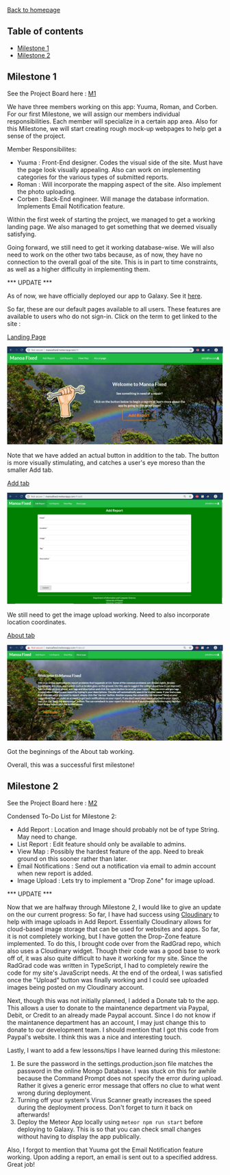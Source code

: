 [Back to homepage](index.html)

## Table of contents

* [Milestone 1](#Milestone-1)
* [Milestone 2](#Milestone-2)

## Milestone 1 

See the Project Board here : [M1](https://github.com/orgs/manoa-fixed/projects/3)

We have three members working on this app: Yuuma, Roman, and Corben. For our first Milestone, we will assign our members individual responsibilities. Each member will specialize in a certain app area. Also for this Milestone, we will start creating rough mock-up webpages to help get a sense of the project.

Member Responsibilites:

* Yuuma : Front-End designer. Codes the visual side of the site. Must have the page look visually appealing. Also can work on implementing categories for the various types of submitted reports.
* Roman : Will incorporate the mapping aspect of the site. Also implement the photo uploading.
* Corben : Back-End engineer. Will manage the database information. Implements Email Notification feature.

Within the first week of starting the project, we managed to get a working landing page. We also managed to get something that we deemed visually satisfying.

Going forward, we still need to get it working database-wise. We will also need to work on the other two tabs because, as of now, they have no connection to the overall goal of the site. This is in part to time constraints, as well as a higher difficulty in implementing them. 

*** UPDATE ***

As of now, we have officially deployed our app to Galaxy. See it [here](http://manoafixed.meteorapp.com/#/).

So far, these are our default pages available to all users. These features are available to users who do not sign-in.
Click on the term to get linked to the site :

[Landing Page](http://manoafixed.meteorapp.com/#/)

<img src="galaxy.PNG">

Note that we have added an actual button in addition to the tab. The button is more visually stimulating, and catches a user's eye moreso than the smaller Add tab.

[Add tab](http://manoafixed.meteorapp.com/#/add)

<img src="add.PNG">

We still need to get the image upload working. Need to also incorporate location coordinates.

[About tab](http://manoafixed.meteorapp.com/#/list)

<img src="about.PNG">

Got the beginnings of the About tab working.

Overall, this was a successful first milestone!

## Milestone 2

See the Project Board here : [M2](https://github.com/orgs/manoa-fixed/projects/4)

Condensed To-Do List for Milestone 2:

* Add Report : Location and Image should probably not be of type String. May need to change.
* List Report : Edit feature should only be available to admins. 
* View Map : Possibly the hardest feature of the app. Need to break ground on this sooner rather than later.
* Email Notifications : Send out a notification via email to admin account when new report is added.
* Image Upload : Lets try to implement a "Drop Zone" for image upload.

*** UPDATE ***

Now that we are halfway through Milestone 2, I would like to give an update on the our current progress:
So far, I have had success using [Cloudinary](https://cloudinary.com/) to help with image uploads in Add Report. Essentially Cloudinary allows for cloud-based image storage that can be used for websites and apps. So far, it is not completely working, but I have gotten the Drop-Zone feature implemented. To do this, I brought code over from the RadGrad repo, which also uses a Cloudinary widget. Though their code was a good base to work off of, it was also quite difficult to have it working for my site. Since the RadGrad code was written in TypeScript, I had to completely rewire the code for my site's JavaScript needs. At the end of the ordeal, I was satisfied once the "Upload" button was finally working and I could see uploaded images being posted on my Cloudinary account.

Next, though this was not initially planned, I added a Donate tab to the app. This allows a user to donate to the maintanence department via Paypal, Debit, or Credit to an already made Paypal account. Since I do not know if the maintanence department has an account, I may just change this to donate to our development team. I should mention that I got this code from Paypal's website. I think this was a nice and interesting touch.

Lastly, I want to add a few lessons/tips I have learned during this milestone:
1. Be sure the password in the settings.production.json file matches the password in the online Mongo Database. I was stuck on this for awhile because the Command Prompt does not specify the error during upload. Rather it gives a generic error message that offers no clue to what went wrong during deployment.
2. Turning off your system's Virus Scanner greatly increases the speed during the deployment process. Don't forget to turn it back on afterwards!
3. Deploy the Meteor App locally using `meteor npm run start` before deploying to Galaxy. This is so that you can check small changes without having to display the app publically.

Also, I forgot to mention that Yuuma got the Email Notification feature working. Upon adding a report, an email is sent out to a specified address. Great job!

